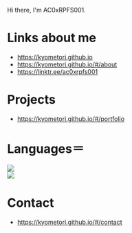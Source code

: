 Hi there, I'm AC0xRPFS001.

# Links about me
- https://kyometori.github.io
- https://kyometori.github.io/#/about
- https://linktr.ee/ac0xrpfs001

# Projects
- https://kyometori.github.io/#/portfolio

# Languages＝
![](https://github-readme-stats.vercel.app/api/top-langs/?username=kyometori&theme=discord_old_blurple&layout=compact)  
![](https://github-readme-stats.vercel.app/api/?username=kyometori&theme=discord_old_blurple&show_icons=true)

# Contact
- https://kyometori.github.io/#/contact
